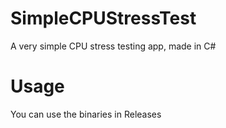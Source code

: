 # SimpleCPUStressTest
A very simple CPU stress testing app, made in C#

# Usage
You can use the binaries in Releases
